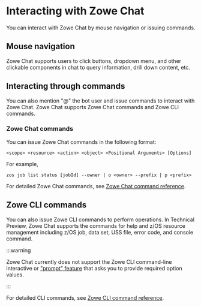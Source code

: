 # Interacting with Zowe Chat

You can interact with Zowe Chat by mouse navigation or issuing commands.

## Mouse navigation

Zowe Chat supports users to click buttons, dropdown menu, and other clickable components in chat to query information, drill down content, etc. 

## Interacting through commands

You can also mention "@" the bot user and issue commands to interact with Zowe Chat. Zowe Chat supports Zowe Chat commands and Zowe CLI commands.

### Zowe Chat commands

You can issue Zowe Chat commands in the following format: 

```
<scope> <resource> <action> <object> <Positional Arguments> [Options]
```

For example, 

```
zos job list status [jobId] --owner | o <owner> --prefix | p <prefix>
```

For detailed Zowe Chat commands, see [Zowe Chat command reference](zowe_chat_command_reference.md).

## Zowe CLI commands

You can also issue Zowe CLI commands to perform operations. In Technical Preview, Zowe Chat supports the commands for help and z/OS resource management including z/OS job, data set, USS file, error code, and console command.

:::warning

Zowe Chat currently does not support the Zowe CLI command-line interactive or ["prompt" feature](cli-using-using-prompt-feature.md) that asks you to provide required option values.

:::

For detailed CLI commands, see <a href="/stable/web_help/index.html" target="_blank">Zowe CLI command reference</a>.